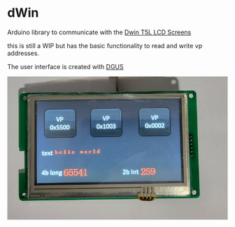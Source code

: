 # dWin

Arduino library to communicate with the <a href=https://www.dwin-global.com/t5l-uart-lcd-module/>Dwin T5L LCD Screens</a>

this is still a WIP but has the basic functionality to read and write vp addresses.


The user interface is created with <a href=https://www.dwin-global.com/tool/>DGUS</a> 


<img src=https://github.com/stooged/dWin/blob/main/image/test.jpg><br>